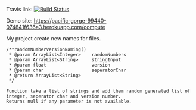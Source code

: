 Travis link:
[![Build Status](https://app.travis-ci.com/eayildiz/CICLMavenDemoProject.svg?token=6ixPzyrDSbSs6K5Sq72q&branch=master)](https://app.travis-ci.com/eayildiz/CICLMavenDemoProject)

Demo site: https://pacific-gorge-99440-074841f636a3.herokuapp.com/compute

My project create new names for files.

    /**randomNumberVersionNaming()
     * @param ArrayList<Integer>	randomNumbers
     * @param ArrayList<String>		stringInput
     * @param float					version
     * @param char					seperatorChar
     * @return ArrayList<String>
     */

	Function take a list of strings and add them random generated list of integer, seperator char and version number.
	Returns null if any parameter is not available.